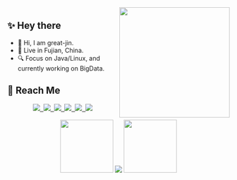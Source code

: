 <!-- <img align='right' src='https://user-images.githubusercontent.com/5713670/87202985-820dcb80-c2b6-11ea-9f56-7ec461c497c3.gif' width='200"'> -->

<!-- <img align="right" alt="GIF" src="https://raw.githubusercontent.com/JoeyBling/JoeyBling/master/pic/pusheencode.gif" />  -->

<img align= "right" width= "250" src= "https://cdn.jsdelivr.net/gh/great-jin/great-jin@v-1.0/img/cat.gif"/>

## :sparkles: Hey there
- :ocean: Hi, I am great-jin.
- :city_sunrise: Live in Fujian, China.
- :mag: Focus on Java/Linux, and currently working on BigData.

## :shell: Reach Me
<div align="center">
  <a target="_blank" href="https://great-jin.github.io/">
    <img src="https://img.shields.io/badge/Blog-博客-blue" />&nbsp;
  </a>
  <a target="_blank" href="https://great-jin.github.io/atom.xml">
    <img src="https://img.shields.io/badge/RSS-订阅-blue" />&nbsp;
  </a>
  <a target="_blank" href="https://www.zhihu.com/people/xiao-ming-92-43-49">
    <img src="https://img.shields.io/badge/Zhihu-知乎-blue" />&nbsp;
  </a>
  <a target="_blank" href="mailto:ibudai56@163.com">
    <img src="https://img.shields.io/badge/Email-邮件-blue" />&nbsp;
  </a>
  <a target="_blank" href="https://stackoverflow.com/users/17424919/great-jin">
    <img src="https://img.shields.io/badge/Stackoverflow-论坛-blue" />&nbsp;
  </a>
  <a target="_blank" href="https://komarev.com/ghpvc/?username=great-jin&label=Views&color=0e75b6&style=flat">
    <img src="https://komarev.com/ghpvc/?username=great-jin&label=Views&color=0e75b6&style=flat" />
  </a>
  <!--   <img src="https://img.shields.io/github/followers/great-jin?color=%234CC61E&label=Followers" />&nbsp; -->
</div>
<br/>

<div align="center"> 
  <img src="https://cdn.jsdelivr.net/gh/great-jin/great-jin@v-1.0/img/color.gif" width="120px">
  <img src="https://github-readme-stats.vercel.app/api?username=great-jin&show_icons=true" />
  <img src="https://cdn.jsdelivr.net/gh/great-jin/great-jin@v-1.0/img/color.gif" width="120px">
</div>
<br/>

<!--
<div align="center"> 
  <img src="https://cdn.jsdelivr.net/gh/great-jin/great-jin@v-1.0/img/run.gif“ width="170px">
  <img src="http://github-readme-streak-stats.herokuapp.com?user=great-jin&border_radius=5)](https://git.io/streak-stats">
  <img src="https://cdn.jsdelivr.net/gh/great-jin/great-jin@v-1.0/img/run.gif“ width="170px">
</div>
<br/>
-->
